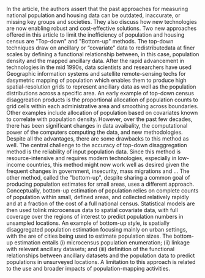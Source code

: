 In the article, the authors assert that the past approaches for measuring national population and housing
data can be outdated, inaccurate, or missing key groups and societies. They also discuss how new 
technologies are now enabling robust and cost-effective solutions. Two new approaches offered in this
article to limit the inefficiency of population and housing census are "Top-down" and "Bottom-up" 
methods. 
The top-down techniques draw on ancillary or “covariate” data to redistributedata at finer scales 
by defining a functional relationship between, in this case, population density and the mapped ancillary
data. After the rapid advancement in technologies in the mid 1990s, data scientists and researchers
have used Geographic information systems and satellite remote-sensing techs for dasymetric mapping
of population which enables them to produce high spatial-resolution grids to represent ancillary 
data as well as the population distributions across a specific area. An early example of top-down 
census disaggreation products is the proportional allocation of population counts to grid cells within
each administrative area and smoothing across boundaries. Other examples include allocation of 
population based on covariates known to correlate with population density. However, over the past 
few decades, there has been significant changes in data avaibality, the computational power of the 
computers computing the data, and new methodologies. Despite all the advantages, there are some drawbacks
to this method as well. The central challenge to the accuracy of top-down disaggregation method is the 
reliability of input population data. Since this method is resource-intensive and requires modern
technologies, especially in low-income countries, this method might now work well as desired given the 
frequent changes in government, insecurity, mass migrations and ...
The other method, called the "bottom-up", despite sharing a common goal of producing population
estimates for small areas, uses a different approach. Conceptually, bottom-up estimation of population 
relies on complete counts of population within small, defined areas, and collected relatively rapidly 
and at a fraction of the cost of a full national census. Statistical models are then used tolink 
microcensus data to spatial covariate data, with full coverage over the regions of interest to predict 
population numbers in unsampled locations. An example of bottom-up style, is spatially disaggregated 
population estimation focusing mainly on urban settings, with the are of cities being used to estimate
population sizes. The bottom-up estimation entails (i) microcensus population enumeration;
(ii) linkage with relevant ancillary datasets; and (iii) definition of the functional relationships 
between ancillary datasets and the population data to predict populations in unsurveyed locations. 
A limitation to this approach is related to the use and broader impacts of population-mapping 
activities. 
